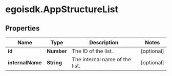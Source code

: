 # egoisdk.AppStructureList

## Properties

Name | Type | Description | Notes
------------ | ------------- | ------------- | -------------
**id** | **Number** | The ID of the list. | [optional] 
**internalName** | **String** | The internal name of the list. | [optional] 


